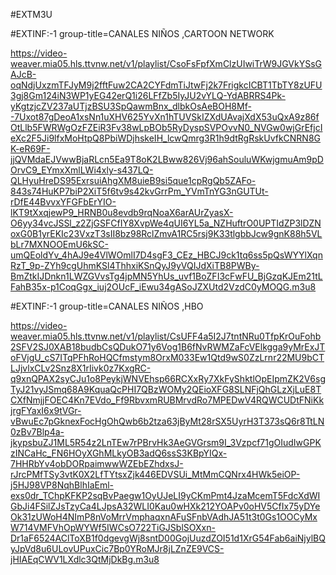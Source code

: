 #EXTM3U

#EXTINF:-1 group-title=CANALES NIÑOS ,CARTOON NETWORK

https://video-weaver.mia05.hls.ttvnw.net/v1/playlist/CsoFsFpfXmClzUIwiTrW9JGVkYSsGAJcB-oqNdjUxzmTFJyM9j2fftFuw2CA2CYFdmTiJtwFj2k7FrigkcICBT1TbTY8zUFU3gj8Gm124iN3WP1yEG42erQ1i26LFfZb5IyJU2vYLQ-YdABRRS4Pk-yKgtzjcZV237aUTjzBSU3SpQawmBnx_dlbkOsAeBOH8Mf--7Uxot87gDeoA1xsNn1uXHV625YvXn1hTUVSkIZXdUAvajXdX53uQxA9z86fOtLlb5FWRWgOzFZEiR3Fv38wLpBOb5RyDyspSVPOvvN0_NVGw0wjGrEfjcIeXc2F5Ji9lfxMoHtpQ8PbiWDjhskeIH_lcwQmrg3R1h9dtRgRskUvfkCNRN8GK-eR69F-jjQVMdaEJVwwBjaRLcn5Ea9T8oK2LBww826Vj96ahSouluWKwjgmuAm9pDOrvC9_EYmxXmlLWi4xly-s437LQ-QLHyuHreDS95ExrsuiAhgXM8uieB9si5que1cpRgQb5ZAFo-843s74HuKP7biP2XiT5f6tv9s42kvGrrPm_YVmTnYG3nGUTUt-rDfE44BvvxYFGFbErYIO-lKT9tXxqjewP9_HRNB0u8evdb9rqNoaX6arAUrZyasX-O6yy34vcJSSl_z2ZjGSFCfIY8XvpWe4qUI6YL5a_NZHuftrO0UPTIdZP3lDZNoxG0B1yrEKIc23VxzT3sII8bz98RclZmvA1RC5rsj9K33tlgbbJcw9gnK88h5VLbLr7MXNOOEmU6kSC-umQEoldYv_4hAJ9e4VlWOmlI7D4sgF3_CEz_HBCJ9ck1tq6ss5pQsWYYlXqnRzT_9p-ZYh9cgUhmKSl4ThhxiKSnQyJ9yVQIJdXiTB8PWBy-BmZtkIJDnkn1LWZGVvsTg4jpMN5YhUs_uvf1BoZFI3cFwFU_BjGzqKJEm21tLFahB35x-p1CoqGgx_iuj2OUcF_iEwu34gASoJZXUtd2VzdC0yMOQG.m3u8

#EXTINF:-1 group-title=CANALES NIÑOS ,HBO

https://video-weaver.mia05.hls.ttvnw.net/v1/playlist/CsUFF4a5I2J7tntNRu0TfpKrOuFohb2SFV2SJ0XAB18budbCsQDukO71y6Vog1B6fNvRWMZaFcVElkgga9yMrExJToFVjgU_cS7ITqPFhRoHQCfmstym8OrxM033Ew1Qtd9wS0ZzLrnr22MU9bCTLJjvlxCLv2Snz8X1rIivk0z7KxgRC-q9xnQPAX2syCJu1o8PeykjWNVEhsp66RCXxRy7XkFyShktlOpEIpmZK2V6sgTyJ21vyJSmq68A9KquaQcPHI7QBzWOMy2QEioXFG8SLNFjQhGLzXjLuE8TCXfNmjjFOEC4Kn7EVdo_Ff9RbvxmRUBMrvdRo7MPEDwV4RQWCUDtFNiKkjrgFYaxI6x9tVGr-vBwuEc7pGknexFocHgOhQwb6b2tza63jByMt28rSX5UyrH3T373sQ6r8TtLN0zBv7Blp4a-jkypsbuZJ1ML5R54z2LnTEw7rPBrvHk3AeGVGrsm9I_3Vzpcf71gOIudIwGPKzINCaHc_FN6HOyXGhMLkyOB3adQ6ssS3KBpYIQx-7HHRbYv4obDORpaimwwWZEbEZhdxsJ-rJrcPMfTSy3vtK0X2LfTYtsxZjk446EDVSUi_MtMmCQNrx4HWk5eiOP-j5HJ98VP8NqhBlhIaEml-exs0dr_TChpKFKP2sqBvPaegw1OyUJeLI9yCKmPmt4JzaMcemT5FdcXdWIGbJi4FSilZJsTzyCa4LJpsA32WLI0Kau0wHXk212YOAPv0oHV5CfIx75yDYeOk31zUWoH4NImP8nVoMrrVmphaqxnAFuSFnbVAdhJA51t3t0Gs1OOCyMxW714VMFVhOpWYWf5IWCsO722TiGJSblSOXxn-Dr1aF6524AClToXB1f0dgevgWj8sntD00GojUuzdZOI51d1XrG54Fab6aiNjylBQyJpVd8u6ULovUPuxCic7Bp0YRoMJr8jLZnZE9VCS-jHIAEqCWV1LXdlc3QtMjDkBg.m3u8


